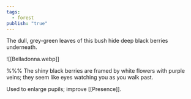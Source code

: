 ```yaml
---
tags:
  - forest
publish: "true"
---
```

The dull, grey-green leaves of this bush hide deep black berries underneath.

![[Belladonna.webp]]

%%%
The shiny black berries are framed by white flowers with purple veins; they seem like eyes watching you as you walk past.

Used to enlarge pupils; improve [[Presence]].